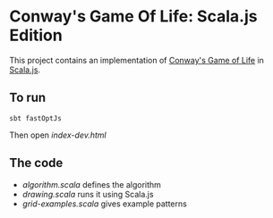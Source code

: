 # Conway's Game Of Life: Scala.js Edition

This project contains an implementation of [Conway's Game of Life](https://en.wikipedia.org/wiki/Conway's_Game_of_Life) in [Scala.js](http://www.scala-js.org/).

## To run

```
sbt fastOptJs
```

Then open _index-dev.html_

## The code

- _algorithm.scala_ defines the algorithm
- _drawing.scala_ runs it using Scala.js
- _grid-examples.scala_ gives example patterns

